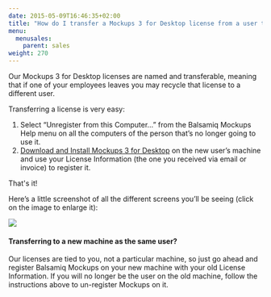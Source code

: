 ```yaml
---
date: 2015-05-09T16:46:35+02:00
title: "How do I transfer a Mockups 3 for Desktop license from a user to another?"
menu:
  menusales:
    parent: sales
weight: 270
---
```


Our Mockups 3 for Desktop licenses are named and transferable, meaning that if one of your employees leaves you may recycle that license to a different user.

Transferring a license is very easy:

1.  Select “Unregister from this Computer…” from the Balsamiq Mockups Help menu on all the computers of the person that’s no longer going to use it.
2.  [Download and Install Mockups 3 for Desktop](https://balsamiq.com/download) on the new user’s machine and use your License Information (the one you received via email or invoice) to register it.

That's it!

Here’s a little screenshot of all the different screens you’ll be seeing (click on the image to enlarge it):

[![](http://media.balsamiq.com/images/faq/registerunregister.jpg)](http://media.balsamiq.com/images/faq/registerunregister.jpg)

#### Transferring to a new machine as the same user?

Our licenses are tied to you, not a particular machine, so just go ahead and register Balsamiq Mockups on your new machine with your old License Information. If you will no longer be the user on the old machine, follow the instructions above to un-register Mockups on it.